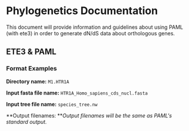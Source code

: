 # Phylogenetics Documentation

This document will provide information and guidelines about using  PAML \(with ete3\) in order to generate dN/dS data about orthologous genes.


## ETE3 & PAML

### Format Examples

**Directory name:** `M1.HTR1A`

**Input fasta file name:** `HTR1A_Homo_sapiens_cds_nucl.fasta`

**Input tree file name:** `species_tree.nw`

**Output filenames: **_Output filenames will be the same as PAML's standard output._

